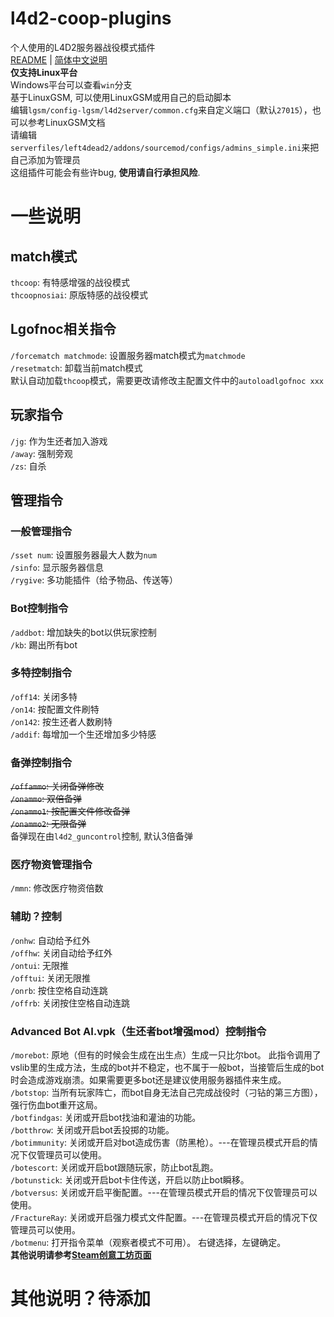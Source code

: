 # l4d2-coop-plugins
个人使用的L4D2服务器战役模式插件  
[README](README.md) | [简体中文说明](README_zh_CN.md)  
**仅支持Linux平台**  
Windows平台可以查看`win`分支  
基于LinuxGSM, 可以使用LinuxGSM或用自己的启动脚本  
编辑`lgsm/config-lgsm/l4d2server/common.cfg`来自定义端口（默认`27015`），也可以参考LinuxGSM文档  
请编辑`serverfiles/left4dead2/addons/sourcemod/configs/admins_simple.ini`来把自己添加为管理员  
这组插件可能会有些许bug, **使用请自行承担风险**.  
# 一些说明
## match模式  
`thcoop`: 有特感增强的战役模式  
`thcoopnosiai`: 原版特感的战役模式  
## Lgofnoc相关指令
`/forcematch matchmode`: 设置服务器match模式为`matchmode`  
`/resetmatch`: 卸载当前match模式  
默认自动加载`thcoop`模式，需要更改请修改主配置文件中的`autoloadlgofnoc xxx`  
## 玩家指令
`/jg`: 作为生还者加入游戏  
`/away`: 强制旁观  
`/zs`: 自杀  
## 管理指令
### 一般管理指令
`/sset num`: 设置服务器最大人数为`num`  
`/sinfo`: 显示服务器信息  
`/rygive`: 多功能插件（给予物品、传送等）  
### Bot控制指令
`/addbot`: 增加缺失的bot以供玩家控制  
`/kb`: 踢出所有bot  
### 多特控制指令
`/off14`: 关闭多特  
`/on14`: 按配置文件刷特  
`/on142`: 按生还者人数刷特  
`/addif`: 每增加一个生还增加多少特感  
### 备弹控制指令
~~`/offammo`: 关闭备弹修改~~  
~~`/onammo`: 双倍备弹~~  
~~`/onammo1`: 按配置文件修改备弹~~  
~~`/onammo2`: 无限备弹~~  
备弹现在由`l4d2_guncontrol`控制, 默认3倍备弹  
### 医疗物资管理指令
`/mmn`: 修改医疗物资倍数  
### 辅助？控制
`/onhw`: 自动给予红外  
`/offhw`: 关闭自动给予红外  
`/ontui`: 无限推  
`/offtui`: 关闭无限推  
`/onrb`: 按住空格自动连跳  
`/offrb`: 关闭按住空格自动连跳  
### Advanced Bot AI.vpk（生还者bot增强mod）控制指令
`/morebot`: 原地（但有的时候会生成在出生点）生成一只比尔bot。 此指令调用了vslib里的生成方法，生成的bot并不稳定，也不属于一般bot，当接管后生成的bot时会造成游戏崩溃。如果需要更多bot还是建议使用服务器插件来生成。  
`/botstop`: 当所有玩家阵亡，而bot自身无法自己完成战役时（刁钻的第三方图），强行伤血bot重开这局。  
`/botfindgas`: 关闭或开启bot找油和灌油的功能。  
`/botthrow`: 关闭或开启bot丢投掷的功能。  
`/botimmunity`: 关闭或开启对bot造成伤害（防黑枪）。---在管理员模式开启的情况下仅管理员可以使用。  
`/botescort`: 关闭或开启bot跟随玩家，防止bot乱跑。  
`/botunstick`: 关闭或开启bot卡住传送，开启以防止bot瞬移。  
`/botversus`: 关闭或开启平衡配置。---在管理员模式开启的情况下仅管理员可以使用。  
`/FractureRay`: 关闭或开启强力模式文件配置。---在管理员模式开启的情况下仅管理员可以使用。  
`/botmenu`: 打开指令菜单（观察者模式不可用）。 右键选择，左键确定。  
**其他说明请参考[Steam创意工坊页面](https://steamcommunity.com/sharedfiles/filedetails/?id=1968764163)**
# 其他说明？待添加